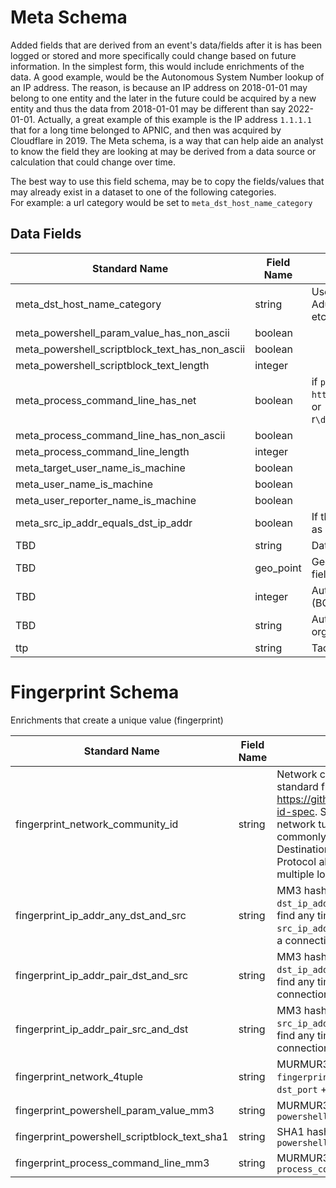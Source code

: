# Meta Schema

Added fields that are derived from an event's data/fields after it is has been logged or stored and more specifically could change based on future information. In the simplest form, this would include enrichments of the data.
A good example, would be the Autonomous System Number lookup of an IP address. The reason, is because an IP address on 2018-01-01 may belong to one entity and the later in the future could be acquired by a new entity and thus the data from 2018-01-01 may be different than say 2022-01-01. Actually, a great example of this example is the IP address `1.1.1.1` that for a long time belonged to APNIC, and then was acquired by Cloudflare in 2019. The Meta schema, is a way that can help aide an analyst to know the field they are looking at may be derived from a data source or calculation that could change over time.  

The best way to use this field schema, may be to copy the fields/values that may already exist in a dataset to one of the following categories.  
For example: a url category would be set to `meta_dst_host_name_category`


## Data Fields
|	        Standard Name       	|            Field Name             |       	    Type            	|   	    Description          	|	     Sample Value           	|
|	-------------------------------	|	-------------------------------	|	-------------------------------	|	-------------------------------	|	-------------------------------	|
| meta_dst_host_name_category                    | string    | Used for URL/domain category (ie: Adult, Abuse, Parked, RFC-1918, etc)                                                                           | `` |
| meta_powershell_param_value_has_non_ascii      | boolean   |                                                                                                                                                  | `` |
| meta_powershell_scriptblock_text_has_non_ascii | boolean   |                                                                                                                                                  | `` |
| meta_powershell_scriptblock_text_length        | integer   |                                                                                                                                                  | `` |
| meta_process_command_line_has_net              | boolean   | if `process_command_line` contains `http:` or `ftp:\\` or `smb:\\` or `file:\\` or `://` or `localhost` or r`\d{1,3}\.\d{1,3}\.\d{1,3}\.\d{1,3}` | `` |
| meta_process_command_line_has_non_ascii        | boolean   |                                                                                                                                                  | `` |
| meta_process_command_line_length               | integer   |                                                                                                                                                  | `` |
| meta_target_user_name_is_machine               | boolean   |                                                                                                                                                  | `` |
| meta_user_name_is_machine                      | boolean   |                                                                                                                                                  | `` |
| meta_user_reporter_name_is_machine             | boolean   |                                                                                                                                                  | `` |
| meta_src_ip_addr_equals_dst_ip_addr            | boolean   | If the `src_ip_addr` is the same value as `dst_ip_addr`                                                                                          | `` |
| TBD                                            | string    | Data describing an alert                                                                                                                         | `` |
| TBD                                            | geo_point | Geo longitude and latitude point of a field                                                                                                      | `` |
| TBD                                            | integer   | Autonomous System (AS) number (BGP AS Number)                                                                                                    | `` |
| TBD                                            | string    | Autonomous System (AS) organization (BGP AS Name)                                                                                                | `` |
| ttp                                            | string    | Tactic, technique, and procedure                                                                                                                 | `` |



# Fingerprint Schema
Enrichments that create a unique value (fingerprint)

|	        Standard Name       	|            Field Name             |       	    Type            	|   	    Description          	|	     Sample Value           	|
|	-------------------------------	|	-------------------------------	|	-------------------------------	|	-------------------------------	|	-------------------------------	|
| fingerprint_network_community_id             | string | Network community ID as outlined by the standard from https://github.com/corelight/community-id-spec. Standardized hashing of network tuple. The combination, most commonly, of Source IP, Source Port, Destination IP, Destination Port, and IP Protocol allows pivoting between multiple log types | 1:EeVyZ07VGj1n0rld+xCLFdM+u8M=
| fingerprint_ip_addr_any_dst_and_src          | string | MM3 hash of the concatenation of `dst_ip_addr` and `src_ip_addr`. Used to find any time the two IP addresses of `src_ip_addr`   and `dst_ip_addr` have made a connection in any way                                                                                                                  | ``                             |
| fingerprint_ip_addr_pair_dst_and_src         | string | MM3 hash of the concatenation of `dst_ip_addr` and `src_ip_addr`. Used to find any time `dst_ip_addr` makes a connection to the `src_ip_addr`                                                                                                                                                        | ``                             |
| fingerprint_ip_addr_pair_src_and_dst         | string | MM3 hash of the concatenation of `src_ip_addr` and `dst_ip_addr`. Used to find any time `src_ip_addr` makes a connection to the `dst_ip_addr`                                                                                                                                                        | ``                             |
| fingerprint_network_4tuple                   | string | MURMUR3 hash of `fingerprint_ip_addr_pair_src_and_dst` + `dst_port` + `network_protocol`
| fingerprint_powershell_param_value_mm3       | string | MURMUR3 hash of `powershell.param.value`                                                                                                                                                                                                                                                             | ``                             |
| fingerprint_powershell_scriptblock_text_sha1 | string | SHA1 hash of `powershell.scriptblock.text`                                                                                                                                                                                                                                                           | ``                             |
| fingerprint_process_command_line_mm3         | string | MURMUR3 hash of `process_command_line`                                                                                                                       | `` |

